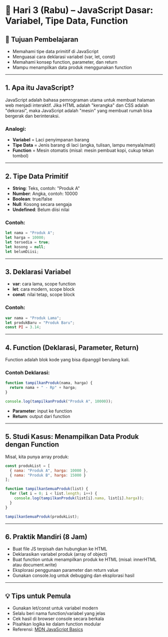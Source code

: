 # 📆 Hari 3 (Rabu) – JavaScript Dasar: Variabel, Tipe Data, Function

## 🎯 Tujuan Pembelajaran
- Memahami tipe data primitif di JavaScript
- Menguasai cara deklarasi variabel (var, let, const)
- Memahami konsep function, parameter, dan return
- Mampu menampilkan data produk menggunakan function

---

## 1. Apa itu JavaScript?
JavaScript adalah bahasa pemrograman utama untuk membuat halaman web menjadi interaktif. Jika HTML adalah "kerangka" dan CSS adalah "dekorasi", maka JavaScript adalah "mesin" yang membuat rumah bisa bergerak dan berinteraksi.

### Analogi:
- **Variabel** = Laci penyimpanan barang
- **Tipe Data** = Jenis barang di laci (angka, tulisan, lampu menyala/mati)
- **Function** = Mesin otomatis (misal: mesin pembuat kopi, cukup tekan tombol)

---

## 2. Tipe Data Primitif
- **String**: Teks, contoh: "Produk A"
- **Number**: Angka, contoh: 10000
- **Boolean**: true/false
- **Null**: Kosong secara sengaja
- **Undefined**: Belum diisi nilai

### Contoh:
```js
let nama = "Produk A";
let harga = 10000;
let tersedia = true;
let kosong = null;
let belumDiisi;
```

---

## 3. Deklarasi Variabel
- **var**: cara lama, scope function
- **let**: cara modern, scope block
- **const**: nilai tetap, scope block

### Contoh:
```js
var nama = "Produk Lama";
let produkBaru = "Produk Baru";
const PI = 3.14;
```

---

## 4. Function (Deklarasi, Parameter, Return)
Function adalah blok kode yang bisa dipanggil berulang kali.

### Contoh Deklarasi:
```js
function tampilkanProduk(nama, harga) {
  return nama + " - Rp" + harga;
}

console.log(tampilkanProduk("Produk A", 10000));
```

- **Parameter**: input ke function
- **Return**: output dari function

---

## 5. Studi Kasus: Menampilkan Data Produk dengan Function
Misal, kita punya array produk:
```js
const produkList = [
  { nama: "Produk A", harga: 10000 },
  { nama: "Produk B", harga: 15000 }
];

function tampilkanSemuaProduk(list) {
  for (let i = 0; i < list.length; i++) {
    console.log(tampilkanProduk(list[i].nama, list[i].harga));
  }
}

tampilkanSemuaProduk(produkList);
```

---

## 6. Praktik Mandiri (8 Jam)
- Buat file JS terpisah dan hubungkan ke HTML
- Deklarasikan variabel produk (array of object)
- Buat function untuk menampilkan produk ke HTML (misal: innerHTML atau document.write)
- Eksplorasi penggunaan parameter dan return value
- Gunakan console.log untuk debugging dan eksplorasi hasil

---

## 💡 Tips untuk Pemula
- Gunakan let/const untuk variabel modern
- Selalu beri nama function/variabel yang jelas
- Cek hasil di browser console secara berkala
- Pisahkan logika ke dalam function modular
- Referensi: [MDN JavaScript Basics](https://developer.mozilla.org/en-US/docs/Learn/Getting_started_with_the_web/JavaScript_basics)